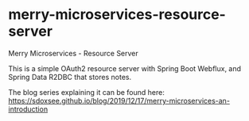 # merry-microservices-resource-server
Merry Microservices - Resource Server

This is a simple OAuth2 resource server with Spring Boot Webflux, and Spring Data R2DBC that stores notes.

The blog series explaining it can be found here: https://sdoxsee.github.io/blog/2019/12/17/merry-microservices-an-introduction
